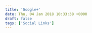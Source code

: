 ```yaml
---
title: 'Google+'
date: Thu, 04 Jan 2018 10:33:38 +0000
draft: false
tags: ['Social Links']
---
```


